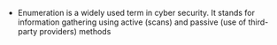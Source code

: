 - Enumeration is a widely used term in cyber security. It stands for information gathering using active (scans) and passive (use of third-party providers) methods
